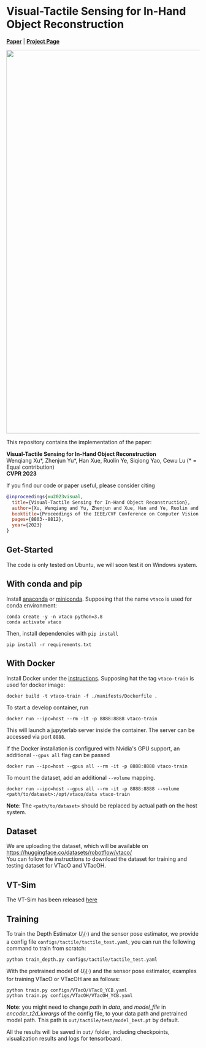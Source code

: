 # Visual-Tactile Sensing for In-Hand Object Reconstruction
[**Paper**](https://arxiv.org/pdf/2303.14498.pdf) | [**Project Page**](https://sites.google.com/view/vtaco) <br>

<div style="text-align: center">
<img src="media/VTacO.png" width="1000"/>
</div>

This repository contains the implementation of the paper:

**Visual-Tactile Sensing for In-Hand Object Reconstruction**  
Wenqiang Xu*, Zhenjun Yu*, Han Xue, Ruolin Ye, Siqiong Yao, Cewu Lu (* = Equal contribution)  
**CVPR 2023**  

If you find our code or paper useful, please consider citing
```bibtex
@inproceedings{xu2023visual,
  title={Visual-Tactile Sensing for In-Hand Object Reconstruction},
  author={Xu, Wenqiang and Yu, Zhenjun and Xue, Han and Ye, Ruolin and Yao, Siqiong and Lu, Cewu},
  booktitle={Proceedings of the IEEE/CVF Conference on Computer Vision and Pattern Recognition},
  pages={8803--8812},
  year={2023}
}

```

## Get-Started

The code is only tested on Ubuntu, we will soon test it on Windows system. 

## With conda and pip

Install [anaconda](https://www.anaconda.com/) or [miniconda](https://docs.conda.io/en/latest/miniconda.html). Supposing that the name `vtaco` is used for conda environment:

```shell
conda create -y -n vtaco python=3.8
conda activate vtaco
```

Then, install dependencies with `pip install`

```shell
pip install -r requirements.txt
```

## With Docker

Install Docker under the [instructions](https://docs.docker.com/get-started/). Supposing hat the tag `vtaco-train` is used for docker image:

```shell
docker build -t vtaco-train -f ./manifests/Dockerfile .
```

To start a develop container, run

```shell
docker run --ipc=host --rm -it -p 8888:8888 vtaco-train
```

This will launch a jupyterlab server inside the container. The server can be accessed via port `8888`.

If the Docker installation is configured with Nvidia's GPU support, an additional `--gpus all` flag can be passed

```shell
docker run --ipc=host --gpus all --rm -it -p 8888:8888 vtaco-train
```

To mount the dataset, add an additional `--volume` mapping. 

```shell
docker run --ipc=host --gpus all --rm -it -p 8888:8888 --volume <path/to/dataset>:/opt/vtaco/data vtaco-train
```

**Note**: The `<path/to/dataset>` should be replaced by actual path on the host system.

## Dataset
We are uploading the dataset, which will be available on https://huggingface.co/datasets/robotflow/vtaco/  
You can follow the instructions to download the dataset for training and testing dataset for VTacO and VTacOH.

## VT-Sim
The VT-Sim has been released [here](https://github.com/jeffsonyu/VT-Sim)

## Training
To train the Depth Estimator $U_I(\cdot)$ and the sensor pose estimator, we provide a config file `configs/tactile/tactile_test.yaml`, you can run the following command to train from scratch:
```
python train_depth.py configs/tactile/tactile_test.yaml
```

With the pretrained model of $U_I(\cdot)$ and the sensor pose estimator, examples for training VTacO or VTacOH are as follows:

```shell
python train.py configs/VTacO/VTacO_YCB.yaml
python train.py configs/VTacOH/VTacOH_YCB.yaml
```

**Note**: you might need to change *path* in *data*, and *model_file* in *encoder_t2d_kwargs* of the config file, to your data path and pretrained model path. This path is `out/tactile/test/model_best.pt` by default.

All the results will be saved in `out/` folder, including checkpoints, visualization results and logs for tensorboard.
